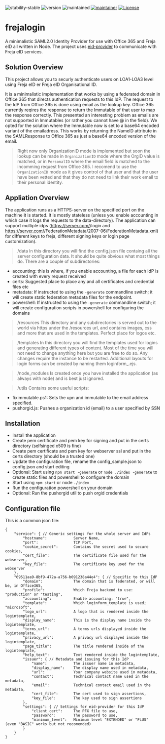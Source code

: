 ![stability-stable](https://img.shields.io/badge/stability-stable-green.svg)
![version](https://img.shields.io/badge/version-0.0.1-green.svg)
![maintained](https://img.shields.io/maintenance/yes/2022.svg)
[![maintainer](https://img.shields.io/badge/maintainer-daniel%20sörlöv-blue.svg)](https://github.com/DSorlov)
[![License](https://img.shields.io/badge/License-MIT-blue.svg)](https://img.shields.io/github/license/DSorlov/eid-provider)

# frejalogin
A minimalistic SAML2.0 Identity Provider for use with Office 365 and Freja eID all written in Node. The project uses [eid-provider](https://www.npmjs.com/package/eid-provider) to communicate with Freja eID services.

## Solution Overview
This project allows you to securly authenticate users on LOA1-LOA3 level using Freja eID er Freja eID Organisational ID.

It is a minimalistic implementation that works by using a federated domain in Office 365 that directs authentication requests to this IdP.
The request to the IdP from Office 365 is done using email as the lookup key. Office 365 currently reqires the response to
return the Immutable of that user to map the response correctly. This presented an interesting
problem as emails are not supported in Immutables (or rather you cannot have @ in the field). We opted for the solution where the
Immutable now is set to a base64 encoded variant of the emailadress. This works by returning the NameID attribute in the SAMLResponse to
Office 365 as just a base64 encoded version of the email.

> Right now only OrganizationID mode is implemented but soon the lookup can be made in `OrganizationID` mode where the OrgID value is matched, or in `PersonalID` where the email field is matched to the incomming request from Office 365. I recomend to use the `OrganizationID` mode as it gives control of that user and that the user have been vetted and that they do not need to link their work email to their personal identity.

## Appliation Overview
The application runs as a HTTPS-server on the specified port on the machine it is started. It is mostly stateless (unless you enable accounting in which case it logs the requests to the data-directory). The application can support multiple idps (https://server.com/<idpname>/login and https://server.com/<idpname>/FederationMetadata/2007-06/FederationMetadata.xml) for different keys to freja, different signing keys or login page customization).

>/data
In this directory you will find the config.json file containg all the server configuration data. It should be quite obvious what most things do. There are a couple of subdirectories:
- accounting: this is where, if you enable accounting, a file for each IdP is created with every request received
- certs: Suggested place to place any and all certificates and credential files etc
- metadata: If instructed to using the `-generate` commandline switch; it will create static federation metadata files for the endpoint.
- powershell: If instructed to using the `-generate` commandline switch; it will create configuration scripts in powershell for configuring the domains

>/resources
This directory and any subdirectories is served out to the world via https under the /resources url, and contains images, css and more that are used in the templates. Perfect place for logos etc.

>/templates
In this directory you will find the templates used for logins and generating different types of content. Most of the time you will not need to change anything here but you are free to do so. Any changes require the instance to be restarted. Additional layouts for login forms can be created by naming them loginform_<something>.ejs.

>/node_modules
Is created once you have installed the application (as always with node) and is best just ignored.

>/utils
Contains some useful scripts:
- fiximmutable.ps1: Sets the upn and immutable to the email address specified.
- pushorgid.js: Pushes a organization id (email) to a user specified by SSN

## Installation
- Install the application
- Create pem certificate and pem key for signing and put in the certs directory (selfsinged x509 is fine)
- Create pem certificate and pem key for webserver ssl and put in the certs directory (should be a trusted one)
- Update the configuration file, rename the config_sample.json to config.json and start editing
- Optional: Start using `npm start -generate` or `node ./index -generate` to create static files and powershell to configure the domain
- Start using `npm start` or node `./index`
- Run the configuration powershell on your domain
- Optional: Run the pushorgid util to push orgid credentials

## Configuration file
This is a common json file:
```
{
    "service": { // Generic settings for the whole server and IdPs
        "hostname":            Server Name,
        "port":                TCP Port,
        "cookie_secret":       Contains the secret used to secure cookies,
        "cert_file":           The certificate file used for the webserver,
        "key_file":            The certificate key used for the webserver
    },
    "69511aa9-8bf9-472a-a756-b091238a44e4": { // Specific to this IdP
        "domain":              The domain that is federated, or will be, in Office365,
        "profile":             Which Freja backend to use: "production" or "testing",
        "accounting":          Enable accounting: "true",
        "template":            Which loginform_template is used; "microsoft",
        "logo_url":            A logo that is rendered inside the logintemplate,
        "display_name":        This is the display name inside the logintemplate,
        "terms_url":           A terms urls displayed inside the logintemplate,
        "privacy_url":         A privacy url displayed inside the logintemplate,
        "page_title":          The title rendered inside of the logintemplate,
        "help_text":           Text rendered inside the logintemplate,
        "issuer": { // Metadata and issuing for this IdP
            "name":            The issuer name in metadata,
            "display_name":    The display name used in metadata,
            "url":             Your company website used in metadata,
            "contact":         Technical contact name used in the metadata,
            "email":           Technical contact email used in the metadata,    
            "cert_file":       The cert used to sign assertions,
            "key_file":        The key used to sign assertions
        },
        "settings": { // Settings for eid-provider for this IdP
            "client_cert":     The PFX file to use,
            "password":        The password to use,
            "minimum_level":   Minimum level "EXTENDED" or "PLUS" (even "BASIC" works but not recomended)
        }
    }
}
```

